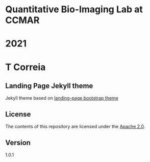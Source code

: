 # Quantitative Bio-Imaging Lab at CCMAR 
# 2021
# T Correia

## Landing Page Jekyll theme

Jekyll theme based on [landing-page bootstrap theme ](http://startbootstrap.com/templates/landing-page/)

## License
The contents of this repository are licensed under the [Apache
2.0](http://www.apache.org/licenses/LICENSE-2.0.html).

## Version
1.0.1
